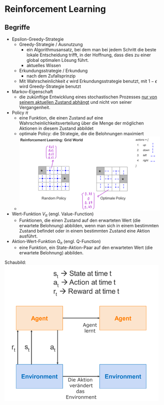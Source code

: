 # Reinforcement Learning 

## Begriffe 
- Epsilon-Greedy-Strategie 
	- Greedy-Strategie / Ausnutzung 
		- ein Algorithmusansatz, bei dem man bei jedem Schritt die beste lokale Entscheidung trifft, in der Hoffnung, dass dies zu einer global optimalen Lösung führt. 
		- aktuelles Wissen 
	- Erkundungsstrategie / Erkundung 
		- nach dem Zufallsprinzip 
	- Mit Wahrscheinlichkeit $\epsilon$ wird Erkundungsstrategie benutzt, mit $1-\epsilon$ wird Greedy-Strategie benutzt 
- Markov-Eigenschaft 
	- die zukünftige Entwicklung eines stochastischen Prozesses <u>nur von seinem aktuellen Zustand abhängt</u> und nicht von seiner Vergangenheit. 
- Policy $\pi$ 
	- eine Funktion, die einen Zustand auf eine Wahrscheinlichkeitsverteilung über die Menge der möglichen Aktionen in diesem Zustand abbildet 
	- optimale Policy: die Strategie, die die Belohnungen maximiert 
	- <img src="https://github.com/ICH-BIN-HXM/images_Softwarearchitekturen/blob/main/Scrennshot_2024-02-03_18-14-28.png?raw=" width="600" /> 
- Wert-Funktion $V_{\pi}$ (engl. Value-Function) 
	- Funktionen, die einen Zustand auf den erwarteten Wert (die erwartete Belohnung) abbilden, wenn man sich in einem bestimmten Zustand befindet oder in einem bestimmten Zustand eine Aktion ausführt. 
- Aktion-Wert-Funktion $Q_{\pi}$ (engl. Q-Function) 
	- eine Funktion, ein State-Aktion-Paar auf den erwarteten Wert (die erwartete Belohnung) abbilden. 


Schaubild: 
<img src="https://github.com/ICH-BIN-HXM/images_Softwarearchitekturen/blob/main/Scrennshot_2024-02-03_18-11-22.png?raw=" width="500" /> 

